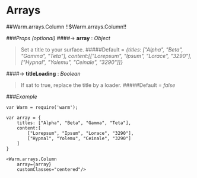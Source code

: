 # Arrays


<!-- XXXXXXXXXXXXXXXXXXXXXXXXXXXXXXXXXXXXXXXXXXXXXXXXXXXXXXXXXXXXXXXXXXXXXXXXXXXXXXXXXXXXXXXXXXXXXXXXXXXXXXXXXXXXXXXX -->
##Warm.arrays.Column !!$Warm.arrays.Column!!

###*Props (optional)*
####-> **array** : *Object*
> Set a title to your surface.
#####Default = *{titles: ["Alpha", "Beta", "Gamma", "Teta"], content:[["Lorepsum", "Ipsum", "Lorace", "3290"],["Hypnal", "Yolemu", "Ceinale", "3290"]]}*

####-> **titleLoading** : *Boolean*
> If sat to true, replace the title by a loader.
#####Default = *false*

###*Example*

```
var Warm = require('warm');

var array = {
    titles: ["Alpha", "Beta", "Gamma", "Teta"],
    content:[
        ["Lorepsum", "Ipsum", "Lorace", "3290"],
        ["Hypnal", "Yolemu", "Ceinale", "3290"]
    ]
}

<Warm.arrays.Column
    array={array}
    customClasses="centered"/>
```
